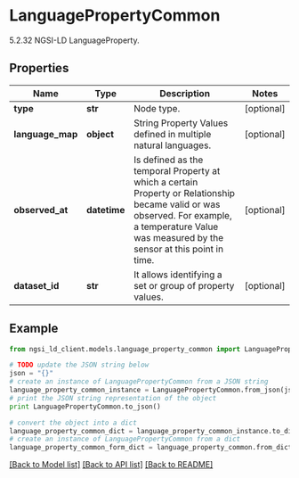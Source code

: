 # LanguagePropertyCommon

5.2.32 NGSI-LD LanguageProperty. 

## Properties
Name | Type | Description | Notes
------------ | ------------- | ------------- | -------------
**type** | **str** | Node type.  | [optional] 
**language_map** | **object** | String Property Values defined in multiple natural languages.  | [optional] 
**observed_at** | **datetime** | Is defined as the temporal Property at which a certain Property or Relationship became valid or was observed. For example, a temperature Value was measured by the sensor at this point in time.  | [optional] 
**dataset_id** | **str** | It allows identifying a set or group of property values.  | [optional] 

## Example

```python
from ngsi_ld_client.models.language_property_common import LanguagePropertyCommon

# TODO update the JSON string below
json = "{}"
# create an instance of LanguagePropertyCommon from a JSON string
language_property_common_instance = LanguagePropertyCommon.from_json(json)
# print the JSON string representation of the object
print LanguagePropertyCommon.to_json()

# convert the object into a dict
language_property_common_dict = language_property_common_instance.to_dict()
# create an instance of LanguagePropertyCommon from a dict
language_property_common_form_dict = language_property_common.from_dict(language_property_common_dict)
```
[[Back to Model list]](../README.md#documentation-for-models) [[Back to API list]](../README.md#documentation-for-api-endpoints) [[Back to README]](../README.md)


